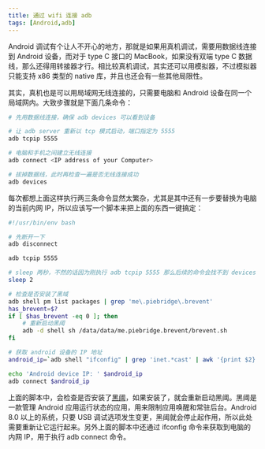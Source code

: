 ```yaml
---
title: 通过 wifi 连接 adb
tags: [Android,adb]
---
```


Android 调试有个让人不开心的地方，那就是如果用真机调试，需要用数据线连接到 Android 设备，而对于 type C 接口的 MacBook，如果没有双端 type C 数据线，那么还得用转接器才行。相比较真机调试，其实还可以用模拟器，不过模拟器只能支持 x86 类型的 native 库，并且也还会有一些其他局限性。

其实，真机也是可以用局域网无线连接的，只需要电脑和 Android 设备在同一个局域网内。大致步骤就是下面几条命令：

```bash
# 先用数据线连接，确保 adb devices 可以看到设备

# 让 adb server 重新以 tcp 模式启动，端口指定为 5555
adb tcpip 5555

# 电脑和手机之间建立无线连接
adb connect <IP address of your Computer>

# 拔掉数据线，此时再检查一遍是否无线连接成功
adb devices
```

每次都想上面这样执行两三条命令显然太繁杂，尤其是其中还有一步要替换为电脑的当前内网 IP，所以应该写一个脚本来把上面的东西一键搞定：

```bash
#!/usr/bin/env bash

# 先断开一下
adb disconnect

adb tcpip 5555

# sleep 两秒，不然的话因为刚执行 adb tcpip 5555 那么后续的命令会找不到 devices
sleep 2

# 检查是否安装了黑域
adb shell pm list packages | grep 'me\.piebridge\.brevent'
has_brevent=$?
if [ $has_brevent -eq 0 ]; then
    # 重新启动黑阈
    adb -d shell sh /data/data/me.piebridge.brevent/brevent.sh
fi

# 获取 android 设备的 IP 地址
android_ip=`adb shell "ifconfig" | grep 'inet.*cast' | awk '{print $2}' | awk -F':' '{print $2}'`

echo 'Android device IP: ' $android_ip
adb connect $android_ip
```

上面的脚本中，会检查是否安装了[黑阈](https://play.google.com/store/apps/details?id=me.piebridge.brevent&hl=zh)，如果安装了，就会重新启动黑阈。黑阈是一款管理 Android 应用运行状态的应用，用来限制应用唤醒和常驻后台。Android 8.0 以上的系统，只要 USB 调试选项发生变更，黑阈就会停止起作用，所以此处需要重新让它运行起来。另外上面的脚本中还通过 ifconfig 命令来获取到电脑的内网 IP，用于执行 adb connect 命令。

